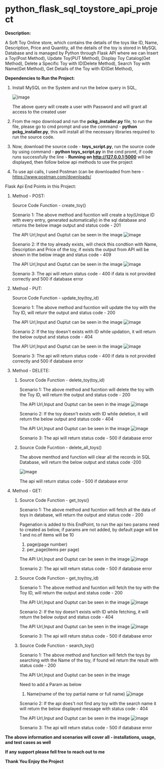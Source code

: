 # python_flask_sql_toystore_api_project

**Description:**

A Soft Toy Online store, which contains the details of the toys like ID, Name, Description, Price and Quantity, all the details of the toy is stored in MySQL Database and is managed by Python through Flask API where we can Insert a Toy(Post Method), Update Toy(PUT Method), Display Toy Catalog(Get Method), Delete a Specific Toy with ID(Delete Method), Search Toy with Name(Get Method), Get Details of the Toy with ID(Get Method),

**Dependencies to Run the Project:**

1. Install MySQL on the System and run the below query in SQL,
   
   ![image](https://github.com/ajithganthala/flask_api_project/assets/58483240/04b27bf4-d187-44be-b030-4b98bbff8e45)

   The above query will create a user with Password and will grant all access to the created user
   
3. From the repo download and run the **pckg_installer.py** file, to run the file, please go to cmd prompt and use the command - **python pckg_installer.py**, this will install all the necessary libraries required to run the source code.
   
4. Now, download the source code - **toys_script.py**, run the source code by using command - **python toys_script.py** in the cmd promt, if code runs successfully the line - **Running on http://127.0.0.1:5000** will be displayed, then follow below api methods to use the project

5. To use api calls, I used Postman (can be downloaded from here - https://www.postman.com/downloads/

Flask Api End Points in this Project:

1. Method - POST:
   
   Source Code Function - create_toy()

   Scenario 1:
   The above method and fucntion will create a toy(Unique ID with every entry, generated automatically) in the sql database and returns the below image output and status code - 201
   
   The API Url,Input and Ouptut can be seen in the image
   ![image](https://github.com/ajithganthala/flask_api_project/assets/58483240/ee645cac-d72f-4b85-ab3e-f9fa304c94e6)

   Scenario 2:
   If the toy already exists, will check this condtion with Name, Description and Price of the toy, if exists the output from API will be shown in the below image and status code - 409
   
   The API Url,Input and Ouptut can be seen in the image
   ![image](https://github.com/ajithganthala/flask_api_project/assets/58483240/2c7b0c92-0805-4efb-9dc4-4e37e85329a4)

   Scenario 3:
   The api will return status code - 400 if data is not provided correctly and 500 if database error

2. Method - PUT:

   Source Code Function - update_toy(toy_id)

   Scenario 1:
   The above method and fucntion will update the toy with the Toy ID, will retunr the output and status code - 200
   
   The API Url,Input and Ouptut can be seen in the image
   ![image](https://github.com/ajithganthala/flask_api_project/assets/58483240/84d27281-caaa-4344-800f-c2c4be69f4fb)

   Scenario 2:
   If the toy doesn't exists with ID while updation, it will return the below output and status code - 404
   
   The API Url,Input and Ouptut can be seen in the image
   ![image](https://github.com/ajithganthala/flask_api_project/assets/58483240/f38a8201-8152-46c8-8190-c2dbe46b15e6)

   Scenario 3:
   The api will return status code - 400 if data is not provided correctly and 500 if database error

3. Method - DELETE:

   1. Source Code Function - delete_toy(toy_id)
      
      Scenario 1:
      The above method and fucntion will delete the toy with the Toy ID, will return the output and status code - 200
      
      The API Url,Input and Ouptut can be seen in the image
      ![image](https://github.com/ajithganthala/flask_api_project/assets/58483240/f5e6c6d4-c3cf-4c8d-86bb-bef17580e3a3)
      
      Scenario 2:
      If the toy doesn't exists with ID while deletion, it will return the below output and status code - 404
      
      The API Url,Input and Ouptut can be seen in the image
      ![image](https://github.com/ajithganthala/flask_api_project/assets/58483240/e55778e2-1b63-45ed-a1c7-a0e6c3b73965)

      Scenario 3:
      The api will return status code - 500 if  database error

   2. Source Code Fucntion - delete_all_toys()
      
      The above menthod and function will clear all the records in SQL Database, will return the below output and status code -200
      
      ![image](https://github.com/ajithganthala/flask_api_project/assets/58483240/746afda8-d4eb-4da0-817b-7a4c0b6ad4ca)

      The api will return status code - 500 if  database error

4. Method - GET:
   
   1. Source Code Function - get_toys()

      Scenario 1:
      The above method and fucntion will fetch all the data of toys in database, will return the output and status code - 200
      
      Pagenation is added to this EndPoint, to run the api two params need to created as below, if params are not added, by default page will be 1 and no.of items will be 10
      1. page(page number)
      2. per_page(items per page)

      The API Url,Input and Ouptut can be seen in the image
      ![image](https://github.com/ajithganthala/flask_api_project/assets/58483240/b8415bdf-1dcd-48a6-a0ed-749321e5a6e5)
      
      Scenario 2:
      The api will return status code - 500 if database error

   3. Source Code Function - get_toy(toy_id)

      Scenario 1:
      The above method and fucntion will fetch the toy with the Toy ID, will return the output and status code - 200
      
      The API Url,Input and Ouptut can be seen in the image
      ![image](https://github.com/ajithganthala/flask_api_project/assets/58483240/66ad3a3f-4564-4012-9d09-fdff113b7807)

      Scenario 2:
      If the toy doesn't exists with ID while fetching, it will return the below output and status code - 404
      
      The API Url,Input and Ouptut can be seen in the image
      ![image](https://github.com/ajithganthala/flask_api_project/assets/58483240/e27e3435-9cc0-4bbd-810d-0b9896ee5162)

      Scenario 3:
      The api will return status code - 500 if database error

   5. Source Code Function - search_toy()

      Scenario 1:
      The above method and function will fetch the toys by searching with the Name of the toy, if found wil return the result with status code - 200
      
      The API Url,Input and Ouptut can be seen in the image
      
      Need to add a Param as below
      1. Name(name of the toy partial name or full name)
      ![image](https://github.com/ajithganthala/flask_api_project/assets/58483240/be2081a9-44fc-48f7-bf65-c99648901ddb)

      Scenario 2:
      If the api does't not find any toy with the search name it will return the below displayed message with status code - 404
      
      The API Url,Input and Ouptut can be seen in the image
      ![image](https://github.com/ajithganthala/flask_api_project/assets/58483240/05efab0c-eac0-42ea-8800-c96d9f172df1)

      Scenario 3:
      The api will return status code - 500 if database error

**The above information and scenarios will cover all - installations, usage, and test cases as well**

**If any support please fell free to reach out to me**

**Thank You Enjoy the Project**



      

      
   



   




